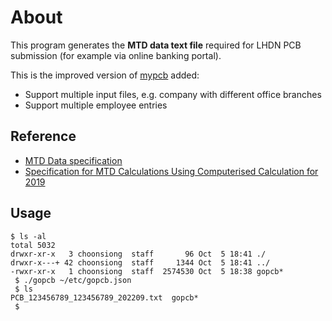 # About

This program generates the __MTD data text file__ required for LHDN PCB submission (for example via online banking portal).

This is the improved version of [mypcb](https://github.com/choonsiong/mypcb) added:
- Support multiple input files, e.g. company with different office branches
- Support multiple employee entries

## Reference

- [MTD Data specification](http://lampiran1.hasil.gov.my/pdf/pdfam/FormatDataCP39BI.pdf)
- [Specification for MTD Calculations Using Computerised Calculation for 2019](http://lampiran1.hasil.gov.my/pdf/pdfam/Spesifikasi_Kaedah_Pengiraan_Berkomputer_PCB_2019.pdf)

## Usage

```
$ ls -al
total 5032
drwxr-xr-x   3 choonsiong  staff       96 Oct  5 18:41 ./
drwxr-x---+ 42 choonsiong  staff     1344 Oct  5 18:41 ../
-rwxr-xr-x   1 choonsiong  staff  2574530 Oct  5 18:38 gopcb*
 $ ./gopcb ~/etc/gopcb.json 
 $ ls
PCB_123456789_123456789_202209.txt  gopcb*
 $    
```